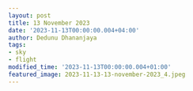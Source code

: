 ```yaml
---
layout: post
title: 13 November 2023
date: '2023-11-13T00:00:00.004+04:00'
author: Dedunu Dhananjaya
tags:
- sky
- flight
modified_time: '2023-11-13T00:00:00.004+01:00'
featured_image: 2023-11-13-13-november-2023_4.jpeg
---
```

